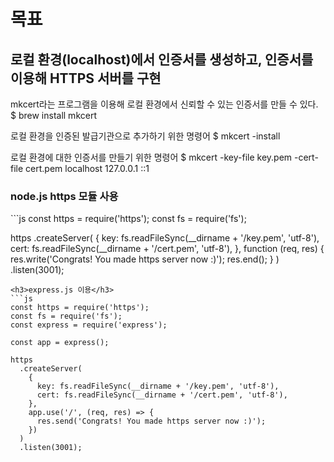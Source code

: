 <h1>목표</h1>
<h2>로컬 환경(localhost)에서 인증서를 생성하고, 인증서를 이용해 HTTPS 서버를 구현</h2>

mkcert라는 프로그램을 이용해 로컬 환경에서 신뢰할 수 있는 인증서를 만들 수 있다.
$ brew install mkcert

로컬 환경을 인증된 발급기관으로 추가하기 위한 명령어
$ mkcert -install

로컬 환경에 대한 인증서를 만들기 위한 명령어
$ mkcert -key-file key.pem -cert-file cert.pem localhost 127.0.0.1 ::1

<h3>node.js https 모듈 사용</h3>
```js
const https = require('https');
const fs = require('fs');

https
  .createServer(
    {
      key: fs.readFileSync(__dirname + '/key.pem', 'utf-8'),
      cert: fs.readFileSync(__dirname + '/cert.pem', 'utf-8'),
    },
    function (req, res) {
      res.write('Congrats! You made https server now :)');
      res.end();
    }
  )
  .listen(3001);
```
<h3>express.js 이용</h3>
```js
const https = require('https');
const fs = require('fs');
const express = require('express');

const app = express();

https
  .createServer(
    {
      key: fs.readFileSync(__dirname + '/key.pem', 'utf-8'),
      cert: fs.readFileSync(__dirname + '/cert.pem', 'utf-8'),
    },
    app.use('/', (req, res) => {
      res.send('Congrats! You made https server now :)');
    })
  )
  .listen(3001);
```
